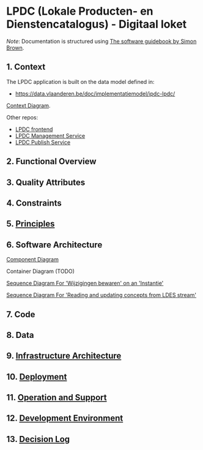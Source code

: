 # LPDC (Lokale Producten- en Dienstencatalogus) - Digitaal loket

_Note_: Documentation is structured using [The software guidebook by Simon Brown](https://leanpub.com/documenting-software-architecture).

## 1. Context

The LPDC application is built on the data model defined in:
* https://data.vlaanderen.be/doc/implementatiemodel/ipdc-lpdc/

[Context Diagram](https://miro.com/app/board/uXjVPrXQm7w=/?moveToWidget=3458764559416630047&cot=14).

Other repos:
- [LPDC frontend](https://github.com/lblod/frontend-lpdc/tree/development)
- [LPDC Management Service](https://github.com/lblod/lpdc-management-service/tree/development)
- [LPDC Publish Service](https://github.com/lblod/lpdc-publish-service/tree/development)

## 2. Functional Overview

## 3. Quality Attributes

## 4. Constraints

## 5. [Principles](docs/principles.md)

## 6. Software Architecture

[Component Diagram](https://miro.com/app/board/uXjVPrXQm7w=/?moveToWidget=3458764558708522486&cot=14)

Container Diagram (TODO)

[Sequence Diagram For 'Wijzigingen bewaren' on an 'Instantie'](https://miro.com/app/board/uXjVPrXQm7w=/?moveToWidget=3458764559335291592&cot=14)

[Sequence Diagram For 'Reading and updating concepts from LDES stream'](https://miro.com/app/board/uXjVPrXQm7w=/?moveToWidget=3458764559654392138&cot=14)

## 7. Code

## 8. Data

## 9. [Infrastructure Architecture](docs/infrastructure-architecture.md)

## 10. [Deployment](docs/deployment.md)

## 11. [Operation and Support](docs/operation-support.md)

## 12. [Development Environment](docs/development-environment.md)

## 13. [Decision Log](docs/adr/adrs.md)

